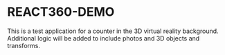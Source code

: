 # REACT360-DEMO

This is a test application for a counter in the 3D virtual reality background. Additional logic will be added to include photos and 3D objects and transforms.
